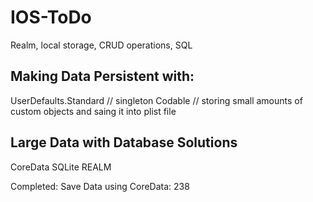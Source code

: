# IOS-ToDo

Realm, local storage, CRUD operations, SQL

<h2>Making Data Persistent with:</h2>
UserDefaults.Standard // singleton
Codable // storing small amounts of custom objects and saing it into plist file

<h2>Large Data with Database Solutions</h2>
CoreData
SQLite
REALM

Completed: Save Data using CoreData: 238
